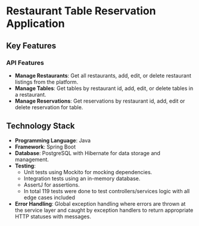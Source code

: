 # Restaurant Table Reservation Application

## Key Features

### API Features
- **Manage Restaurants**: Get all restaurants, add, edit, or delete restaurant listings from the platform.
- **Manage Tables**: Get tables by restaurant id, add, edit, or delete tables in a restaurant.
- **Manage Reservations**: Get reservations by restaurant id, add, edit or delete reservation for table.



## Technology Stack
- **Programming Language**: Java
- **Framework**: Spring Boot
- **Database**: PostgreSQL with Hibernate for data storage and management.
- **Testing**: 
  - Unit tests using Mockito for mocking dependencies.
  - Integration tests using an in-memory database.
  - AssertJ for assertions.
  - In total 119 tests were done to test controllers/services logic with all edge cases included
- **Error Handling**: Global exception handling where errors are thrown at the service layer and caught by exception handlers to return appropriate HTTP statuses with messages.
